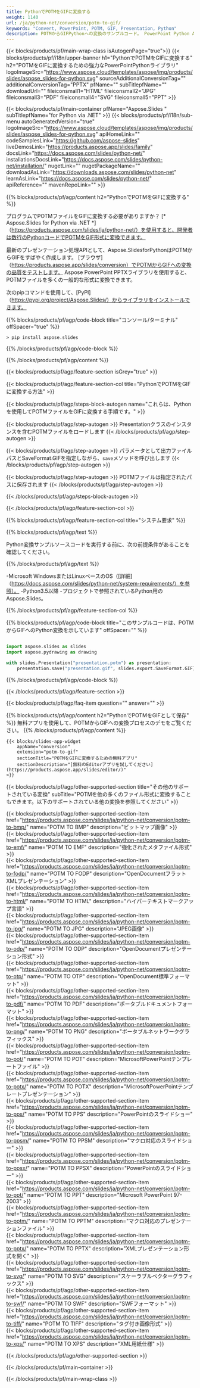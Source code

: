 ```yaml
---
title: PythonでPOTMをGIFに変換する
weight: 1140
url: /ja/python-net/conversion/potm-to-gif/ 
keywords: "Convert, PowerPoint, POTM, GIF, Presentation, Python"
description: POTMからGIFPythonへの変換のサンプルコード。 PowerPoint Python APIを使用して、POTMファイルをGIFファイルにバッチ変換します。
---
```


{{< blocks/products/pf/main-wrap-class isAutogenPage="true">}}
{{< blocks/products/pf/i18n/upper-banner h1="PythonでPOTMをGIFに変換する" h2="POTMをGIFに変換するための強力なPowerPointPythonライブラリ" logoImageSrc="https://www.aspose.cloud/templates/aspose/img/products/slides/aspose_slides-for-python.svg" sourceAdditionalConversionTag="" additionalConversionTag="PPTX" pfName="" subTitlepfName="" downloadUrl="" fileiconsmall1="HTML" fileiconsmall2="JPG" fileiconsmall3="PDF" fileiconsmall4="SVG" fileiconsmall5="PPT" >}}

{{< blocks/products/pf/main-container pfName="Aspose.Slides " subTitlepfName="for Python via .NET" >}}
{{< blocks/products/pf/i18n/sub-menu autoGeneratedVersion="true" logoImageSrc="https://www.aspose.cloud/templates/aspose/img/products/slides/aspose_slides-for-python.svg" apiHomeLink="" codeSamplesLink="https://github.com/aspose-slides" liveDemosLink="https://products.aspose.app/slides/family" docsLink="https://docs.aspose.com/slides/python-net/" installationsDocsLink="https://docs.aspose.com/slides/python-net/installation/" nugetLink="" nugetPackageName="" downloadAsLink="https://downloads.aspose.com/slides/python-net" learnAsLink="https://docs.aspose.com/slides/python-net/" apiReference="" mavenRepoLink="" >}}

{{% blocks/products/pf/agp/content h2="PythonでPOTMをGIFに変換する" %}}

プログラムでPOTMファイルをGIFに変換する必要がありますか？ [* Aspose.Slides for Python via .NET *]（https://products.aspose.com/slides/ja/python-net/）を使用すると、開発者は数行のPythonコードでPOTMをGIF形式に変換できます。

最新のプレゼンテーション処理APIとして、Aspose.SlidesforPythonはPOTMからGIFをすばやく作成します。 [ブラウザ]（https://products.aspose.app/slides/conversion）でPOTMからGIFへの変換の品質をテストします。 Aspose PowerPoint PPTXライブラリを使用すると、POTMファイルを多くの一般的な形式に変換できます。

次のpipコマンドを使用して、[PyPI]（https://pypi.org/project/Aspose.Slides/）からライブラリをインストールできます。

{{% blocks/products/pf/agp/code-block title="コンソール/ターミナル" offSpacer="true" %}}

```console
> pip install aspose.slides

```

{{% /blocks/products/pf/agp/code-block %}}

{{% /blocks/products/pf/agp/content %}}

{{< blocks/products/pf/agp/feature-section isGrey="true" >}}

{{< blocks/products/pf/agp/feature-section-col title="PythonでPOTMをGIFに変換する方法" >}}

{{< blocks/products/pf/agp/steps-block-autogen name="これらは、Pythonを使用してPOTMファイルをGIFに変換する手順です。" >}}

{{< blocks/products/pf/agp/step-autogen >}}
Presentationクラスのインスタンスを含むPOTMファイルをロードします
{{< /blocks/products/pf/agp/step-autogen >}}

{{< blocks/products/pf/agp/step-autogen >}}
パラメータとして出力ファイルパスとSaveFormat.GIFを指定しながら、`save`メソッドを呼び出します
{{< /blocks/products/pf/agp/step-autogen >}}

{{< blocks/products/pf/agp/step-autogen >}}
POTMファイルは指定されたパスに保存されます
{{< /blocks/products/pf/agp/step-autogen >}}

{{< /blocks/products/pf/agp/steps-block-autogen >}}

{{< /blocks/products/pf/agp/feature-section-col >}}

{{% blocks/products/pf/agp/feature-section-col title="システム要求" %}}

{{% blocks/products/pf/agp/text %}}

 Python変換サンプルソースコードを実行する前に、次の前提条件があることを確認してください。

{{% /blocks/products/pf/agp/text %}}

-Microsoft WindowsまたはLinuxベースのOS（[詳細]（https://docs.aspose.com/slides/python-net/system-requirements/）を参照）。
-Python3.5以降
-プロジェクトで参照されているPython用のAspose.Slides。

{{% /blocks/products/pf/agp/feature-section-col %}}

{{% blocks/products/pf/agp/code-block title="このサンプルコードは、POTMからGIFへのPython変換を示しています" offSpacer="" %}}

```py

import aspose.slides as slides
import aspose.pydrawing as drawing

with slides.Presentation("presentation.potm") as presentation:
    presentation.save("presentation.gif", slides.export.SaveFormat.GIF)

```
{{% /blocks/products/pf/agp/code-block %}}

{{< /blocks/products/pf/agp/feature-section >}}

{{< blocks/products/pf/agp/faq-item question="" answer="" >}}
 
{{% blocks/products/pf/agp/content h2="PythonでPOTMをGIFとして保存" %}}
無料アプリを使用して、POTMからGIFへの変換プロセスのデモをご覧ください。 
{{% /blocks/products/pf/agp/content %}}

<!-- aboutfile Starts -->

<!-- aboutfile Ends -->

    {{< blocks/slides-app-widget 
        appName="conversion"
        extension="potm-to-gif"
        sectionTitle="POTMをGIFに変換するための無料アプリ" 
        sectionDescription="[無料のEditorアプリを試してください](https://products.aspose.app/slides/editor/)" 
    >}}
    
{{< blocks/products/pf/agp/other-supported-section title="その他のサポートされている変換" subTitle="POTMを他の多くのファイル形式に変換することもできます。以下のサポートされている他の変換を参照してください" >}}

{{< blocks/products/pf/agp/other-supported-section-item href="https://products.aspose.com/slides/ja/python-net/conversion/potm-to-bmp/" name="POTM TO BMP" description="ビットマップ画像" >}}  
{{< blocks/products/pf/agp/other-supported-section-item href="https://products.aspose.com/slides/ja/python-net/conversion/potm-to-emf/" name="POTM TO EMF" description="強化されたメタファイル形式" >}}  
{{< blocks/products/pf/agp/other-supported-section-item href="https://products.aspose.com/slides/ja/python-net/conversion/potm-to-fodp/" name="POTM TO FODP" description="OpenDocumentフラットXMLプレゼンテーション" >}}  
{{< blocks/products/pf/agp/other-supported-section-item href="https://products.aspose.com/slides/ja/python-net/conversion/potm-to-html/" name="POTM TO HTML" description="ハイパーテキストマークアップ言語" >}}  
{{< blocks/products/pf/agp/other-supported-section-item href="https://products.aspose.com/slides/ja/python-net/conversion/potm-to-jpg/" name="POTM TO JPG" description="JPEG画像" >}}  
{{< blocks/products/pf/agp/other-supported-section-item href="https://products.aspose.com/slides/ja/python-net/conversion/potm-to-odp/" name="POTM TO ODP" description="OpenDocumentプレゼンテーション形式" >}}  
{{< blocks/products/pf/agp/other-supported-section-item href="https://products.aspose.com/slides/ja/python-net/conversion/potm-to-otp/" name="POTM TO OTP" description="OpenDocument標準フォーマット" >}}  
{{< blocks/products/pf/agp/other-supported-section-item href="https://products.aspose.com/slides/ja/python-net/conversion/potm-to-pdf/" name="POTM TO PDF" description="ポータブルドキュメントフォーマット" >}}  
{{< blocks/products/pf/agp/other-supported-section-item href="https://products.aspose.com/slides/ja/python-net/conversion/potm-to-png/" name="POTM TO PNG" description="ポータブルネットワークグラフィックス" >}}  
{{< blocks/products/pf/agp/other-supported-section-item href="https://products.aspose.com/slides/ja/python-net/conversion/potm-to-pot/" name="POTM TO POT" description="MicrosoftPowerPointテンプレートファイル" >}}  
{{< blocks/products/pf/agp/other-supported-section-item href="https://products.aspose.com/slides/ja/python-net/conversion/potm-to-potx/" name="POTM TO POTX" description="MicrosoftPowerPointテンプレートプレゼンテーション" >}}  
{{< blocks/products/pf/agp/other-supported-section-item href="https://products.aspose.com/slides/ja/python-net/conversion/potm-to-pps/" name="POTM TO PPS" description="PowerPointのスライドショー" >}}  
{{< blocks/products/pf/agp/other-supported-section-item href="https://products.aspose.com/slides/ja/python-net/conversion/potm-to-ppsm/" name="POTM TO PPSM" description="マクロ対応のスライドショー" >}}  
{{< blocks/products/pf/agp/other-supported-section-item href="https://products.aspose.com/slides/ja/python-net/conversion/potm-to-ppsx/" name="POTM TO PPSX" description="PowerPointのスライドショー" >}}  
{{< blocks/products/pf/agp/other-supported-section-item href="https://products.aspose.com/slides/ja/python-net/conversion/potm-to-ppt/" name="POTM TO PPT" description="Microsoft PowerPoint 97-2003" >}}  
{{< blocks/products/pf/agp/other-supported-section-item href="https://products.aspose.com/slides/ja/python-net/conversion/potm-to-pptm/" name="POTM TO PPTM" description="マクロ対応のプレゼンテーションファイル" >}}  
{{< blocks/products/pf/agp/other-supported-section-item href="https://products.aspose.com/slides/ja/python-net/conversion/potm-to-pptx/" name="POTM TO PPTX" description="XMLプレゼンテーション形式を開く" >}}  
{{< blocks/products/pf/agp/other-supported-section-item href="https://products.aspose.com/slides/ja/python-net/conversion/potm-to-svg/" name="POTM TO SVG" description="スケーラブルベクターグラフィックス" >}}  
{{< blocks/products/pf/agp/other-supported-section-item href="https://products.aspose.com/slides/ja/python-net/conversion/potm-to-swf/" name="POTM TO SWF" description="SWFフォーマット" >}}  
{{< blocks/products/pf/agp/other-supported-section-item href="https://products.aspose.com/slides/ja/python-net/conversion/potm-to-tiff/" name="POTM TO TIFF" description="タグ付き画像形式" >}}  
{{< blocks/products/pf/agp/other-supported-section-item href="https://products.aspose.com/slides/ja/python-net/conversion/potm-to-xps/" name="POTM TO XPS" description="XML用紙仕様" >}}  


{{< /blocks/products/pf/agp/other-supported-section >}}

{{< /blocks/products/pf/main-container >}}
    
{{< /blocks/products/pf/main-wrap-class >}}